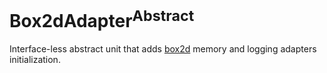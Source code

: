 # Box2dAdapter<sup>Abstract</sup>

Interface-less abstract unit that adds [box2d](https://box2d.org/) memory and logging adapters initialization.
